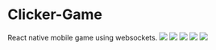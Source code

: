 # Clicker-Game
React native mobile game using websockets.
![](homeScreen.png)
![](menuScreen.png)
![](lobbyList.png)
![](chatt.png)
![](game.png)
